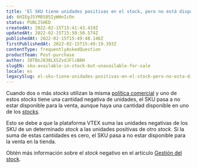 ```yaml
---
title: 'El SKU tiene unidades positivas en el stock, pero no está disponible para la venta'
id: 6HIEgJSYM8S05IyWHnIcOn
status: PUBLISHED
createdAt: 2022-02-15T15:41:43.419Z
updatedAt: 2022-02-15T15:50:50.574Z
publishedAt: 2022-02-15T15:49:48.146Z
firstPublishedAt: 2022-02-15T15:49:19.393Z
contentType: frequentlyAskedQuestion
productTeam: Post-purchase
author: 30TBnJ838LXSZvdJFlcB8H
slugEN: sku-available-in-stock-but-unavailable-for-sale
locale: es
legacySlug: el-sku-tiene-unidades-positivas-en-el-stock-pero-no-esta-disponible-para-la
---
```


Cuando dos o más _stocks_ utilizan la misma [política comercial](/es/tutorial/como-funciona-una-politica-comercial--6Xef8PZiFm40kg2STrMkMV) y uno de estos _stocks_ tiene una cantidad negativa de unidades, el SKU pasa a no estar disponible para la venta, aunque haya una cantidad disponible en uno de los _[stocks](/es/tutorial/gestionar-items-en-inventario--tutorials_139)._

Esto se debe a que la plataforma VTEX suma las unidades negativas de los SKU de un determinado _stock_ a las unidades positivas de otro _stock_. Si la suma de estas cantidades es cero, el SKU pasa a no estar disponible para la venta en la tienda.

Obtén más información sobre el _stock_ negativo en el artículo [Gestión del stock](/es/tutorial/gestionar-items-en-inventario--tutorials_139#actualizar-stock).

